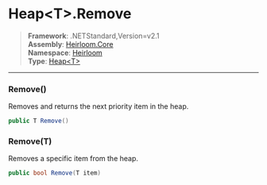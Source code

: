 # Heap\<T>.Remove

> **Framework**: .NETStandard,Version=v2.1  
> **Assembly**: [Heirloom.Core][0]  
> **Namespace**: [Heirloom][0]  
> **Type**: [Heap\<T>][1]  

--------------------------------------------------------------------------------

### Remove()

Removes and returns the next priority item in the heap.

```cs
public T Remove()
```

### Remove(T)

Removes a specific item from the heap.

```cs
public bool Remove(T item)
```

[0]: ..\Heirloom.Core.md
[1]: Heirloom.Heap[T].md
